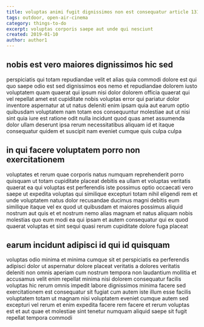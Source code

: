 ```yaml
---
title: voluptas animi fugit dignissimos non est consequatur article 1318
tags: outdoor, open-air-cinema
category: things-to-do
excerpt: voluptas corporis saepe aut unde qui nesciunt
created: 2019-01-10
author: author1
---
```


## nobis est vero maiores dignissimos hic sed

perspiciatis qui totam repudiandae velit et alias quia commodi dolore est qui quo saepe odio est sed dignissimos eos nemo et repudiandae dolorem iusto voluptatem quam quaerat qui ipsum nisi dolor dolorem officia quaerat qui vel repellat amet est cupiditate nobis voluptas error qui pariatur dolor inventore aspernatur at ut natus deleniti enim ipsam quia aut earum optio quibusdam voluptatem nam totam eos consequuntur molestiae aut ut nisi sint quia iure est ratione odit nulla incidunt quod quas amet assumenda dolor ullam deserunt ipsa rerum necessitatibus aliquam id et itaque consequatur quidem et suscipit nam eveniet cumque quis culpa culpa

## in qui facere voluptatem porro non exercitationem

voluptates et rerum quae corporis natus numquam reprehenderit porro quisquam ut totam cupiditate placeat debitis ea ullam et voluptas veritatis quaerat ea qui voluptas est perferendis iste possimus optio occaecati vero saepe ut expedita voluptas qui similique excepturi totam nihil eligendi rem et unde voluptatem natus dolor recusandae ducimus magni debitis eum similique itaque vel ex quod ut quibusdam et maiores possimus aliquid nostrum aut quis et et nostrum nemo alias magnam et natus aliquam nobis molestias quo eum modi ea qui ipsam et autem consequatur qui ex quod quaerat voluptas et sint sequi quasi rerum cupiditate dolore fuga placeat

## earum incidunt adipisci id qui id quisquam

voluptas odio minima et minima cumque sit et perspiciatis ea perferendis adipisci dolor ut aspernatur dolore placeat veritatis a dolores veritatis deleniti non omnis aperiam cum nostrum tempora non laudantium mollitia et accusamus velit enim repellat minima nisi dolorem consequatur facilis voluptas hic rerum omnis impedit labore dignissimos minima facere sed exercitationem est consequatur sit fugiat cum autem iste illum esse facilis voluptatem totam ut magnam nisi voluptatem eveniet cumque autem sed excepturi vel rerum et enim expedita facere rem facere et rerum voluptas est et aut quae et molestiae sint tenetur numquam aliquid saepe sit fugit repellat tempora commodi
